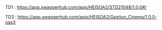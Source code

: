 TD1 : https://app.swaggerhub.com/apis/HEISOA2/STD21048/1.0.0#/


TD2 : https://app.swaggerhub.com/apis/HEISOA2/Gestion_Cinema/1.0.0-oas3
